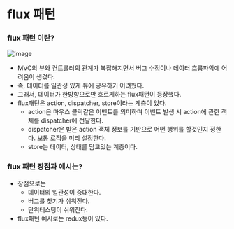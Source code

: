 # flux 패턴

### flux 패턴 이란?

![image](https://user-images.githubusercontent.com/76714485/230365908-085e8bd0-a4ff-4a60-a4c2-a9d7f32836ae.png)

- MVC의 뷰와 컨트롤러의 관계가 복잡해지면서 버그 수정이나 데이터 흐름파악에 어려움이 생겼다.
- 즉, 데이터를 일관성 있게 뷰에 공유하기 어려웠다.
- 그래서, 데이터가 한방향으로만 흐르게하는 flux패턴이 등장했다.
- flux패턴은 action, dispatcher, store이라는 계층이 있다.
    - action은 마우스 클릭같은 이벤트를 의미하며 이벤트 발생 시 action에 관한 객체를 dispatcher에 전달한다.
    - dispatcher은 받은 action 객체 정보를 기반으로 어떤 행위를 할것인지 정한다. 보통 로직을 미리 설정한다.
    - store는 데이터, 상태를 담고있는 계층이다.

### flux 패턴 장점과 예시는?

- 장점으로는
    - 데이터의 일관성이 증대한다.
    - 버그를 찾기가 쉬워진다.
    - 단위테스팅이 쉬워진다.
- flux패턴 예시로는 redux등이 있다.
